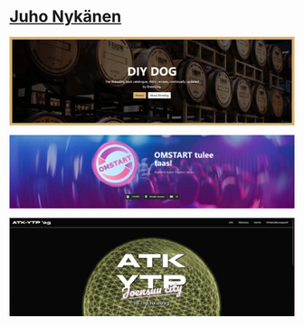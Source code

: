 # [Juho Nykänen](mailto:juho.nykanen@hotmail.fi)

<!--
[![Associate reactive developer](associateReactiveDeveloper.png)](https://www.outsystems.com/profile/cdtgomgxb) [![Alt text](frontend.png)](https://bcert.me/szglztoxg) [![Alt text](badge-7227.png)](https://bcert.me/szglztoxg) [![Project Euler](https://projecteuler.net/profile/nyksy.png)](https://projecteuler.net/about)

[![Chess.com](https://www.chess.com/share/user/nyksy)](https://www.chess.com/member/nyksy)

## Tech stack

### Low code

[![OutSystems](https://img.shields.io/badge/-OutSystems-ff2400?style=for-the-badge&logo=Okta&logoColor=white)](https://www.outsystems.com/profile/cdtgomgxbj/) ![PowerApps](https://img.shields.io/badge/-PowerApps-blueviolet?style=for-the-badge&logo=PowerApps) ![Webflow](https://img.shields.io/badge/-Webflow-4353FF?style=for-the-badge&logo=Webflow)

### Frontend

![Javascript](https://img.shields.io/badge/javascript-%23323330.svg?style=for-the-badge&logo=javascript&logoColor=%23F7DF1E) ![Typescript](https://shields.io/badge/TypeScript-3178C6?style=for-the-badge&logo=TypeScript&logoColor=FFF) ![HTML5](https://img.shields.io/badge/html5-%23E34F26.svg?style=for-the-badge&logo=html5&logoColor=white)  ![CSS3](https://img.shields.io/badge/css3-%231572B6.svg?style=for-the-badge&logo=css3&logoColor=white) ![Sass](https://img.shields.io/badge/Sass-CC6699?style=for-the-badge&logo=Sass&logoColor=white) ![Angular](https://img.shields.io/badge/Angular-DD0031?style=for-the-badge&logo=Angular&logoColor=white) ![React](https://img.shields.io/badge/React-61DAFB?style=for-the-badge&logo=React&logoColor=black) ![Material Design](https://img.shields.io/badge/Material_Design-757575?style=for-the-badge&logo=MaterialDesign&logoColor=white)

### Backend

![Java](https://img.shields.io/badge/Java-ED8B00?style=for-the-badge&logoColor=white) ![Python](https://img.shields.io/badge/python-3670A0?style=for-the-badge&logo=python&logoColor=white)

### Other

![Android studio](https://img.shields.io/badge/Android-3DDC84?style=for-the-badge&logo=android&logoColor=white) ![Oracle](https://img.shields.io/badge/Oracle-F80000?style=for-the-badge&logo=Oracle&logoColor=white) ![Qgis](https://img.shields.io/badge/Qgis-589632?style=for-the-badge&logo=Qgis&logoColor=white) ![Gitlab](https://img.shields.io/badge/Gitlab-FC6D26?style=for-the-badge&logo=Gitlab&logoColor=white) ![Github](https://img.shields.io/badge/Github-181717?style=for-the-badge&logo=Github&logoColor=white) ![Astro](https://img.shields.io/badge/Astro-FF5D01?style=for-the-badge&logo=Astro&logoColor=white) ![Jenkins](https://img.shields.io/badge/Jenkins-D24939?style=for-the-badge&logo=Jenkins&logoColor=white) ![Gatsby](https://img.shields.io/badge/Gatsby-663399?style=for-the-badge&logo=Gatsby&logoColor=white) ![Vercel](https://img.shields.io/badge/Vercel-black?style=for-the-badge&logo=vercel&logoColor=white) ![Mocha](https://img.shields.io/badge/Mocha-8D6748?style=for-the-badge&logo=Mocha&logoColor=white) ![LaTeX](https://img.shields.io/badge/LaTex-008080?style=for-the-badge&logo=LaTeX&logoColor=white) ![Leaflet](https://img.shields.io/badge/Leaflet-199900?style=for-the-badge&logo=Leaflet&logoColor=white)

## Connect

[![LinkedIn](https://img.shields.io/badge/LinkedIn-0077B5?style=for-the-badge&logo=linkedin&logoColor=white)](https://www.linkedin.com/in/juho-nykanen-cs) [![Telegram](https://img.shields.io/badge/Telegram-2CA5E0?style=for-the-badge&logo=telegram&logoColor=white)](https://t.me/nykanen) [![Outlook](https://img.shields.io/badge/Microsoft_Outlook-0078D4?style=for-the-badge&logo=microsoft-outlook&logoColor=white)](mailto:juho.nykanen@hotmail.fi) [![Discord](https://img.shields.io/badge/-Discord-grey?style=for-the-badge&logo=Discord&logoColor=white)](https://discord.com/users/263733073940709384)
-->

<!-- TODO ## Projects & stuff -->

![Diy dog](img/diydog.png)

![omstart](img/omstart.png)

![ytp](img/ytp.png)